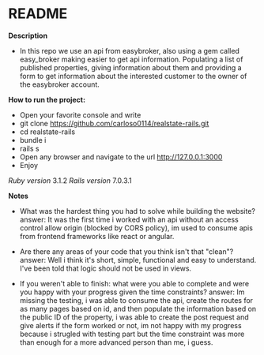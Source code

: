 # README
**Description**
 - In this repo we use an api from easybroker, also using a gem called easy_broker making easier to get api information. 
 Populating a list of published properties, giving information about them and providing a form to get information about the interested customer to the owner of the easybroker account.

**How to run the project:**
- Open your favorite console and write
- git clone https://github.com/carloso0114/realstate-rails.git
- cd realstate-rails
- bundle i
- rails s
- Open any browser and navigate to the url http://127.0.0.1:3000
- Enjoy

*Ruby version*
3.1.2
*Rails version*
7.0.3.1

**Notes**

- What was the hardest thing you had to solve while building the website?
  answer: It was the first time i worked with an api without an access control allow origin (blocked by CORS policy), im used to consume apis from frontend frameworks like react or angular.

- Are there any areas of your code that you think isn't that "clean"?
  answer: Well i think it's short, simple, functional and easy to understand. I've been told that logic should not be used in views.

- If you weren't able to finish: what were you able to complete and were you happy with your progress given the time constraints?
  answer: Im missing the testing, i was able to consume the api, create the routes for as many pages based on id, and then populate the information based on the public ID of the property, i was able to create the post request and give alerts if the form worked or not, im not happy with my progress because i strugled with testing part but the time constraint was more than enough for a more advanced person than me, i guess.